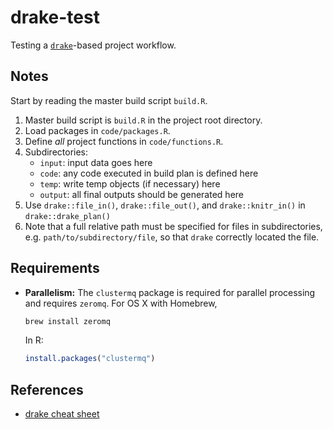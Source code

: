 # drake-test

Testing a [`drake`](https://github.com/ropensci/drake)-based project workflow.

## Notes

Start by reading the master build script `build.R`.

1. Master build script is `build.R` in the project root directory.
2. Load packages in `code/packages.R`.
3. Define *all* project functions in `code/functions.R`.
4. Subdirectories:
    - `input`: input data goes here
    - `code`: any code executed in build plan is defined here
    - `temp`: write temp objects (if necessary) here
    - `output`: all final outputs should be generated here
5. Use `drake::file_in()`, `drake::file_out()`, and `drake::knitr_in()` in `drake::drake_plan()` 
6. Note that a full relative path must be specified for files in subdirectories, e.g. `path/to/subdirectory/file`, so that `drake` correctly located the file.

## Requirements

- **Parallelism:** The `clustermq` package is required for parallel processing and requires `zeromq`.  For OS X with Homebrew, 
    
    ```bash
    brew install zeromq
    ```
    
    In R:
    
    ```r
    install.packages("clustermq")
    ``` 

## References

- [drake cheat sheet](https://github.com/krlmlr/drake-sib-zurich/blob/master/cheat-sheet.pdf)